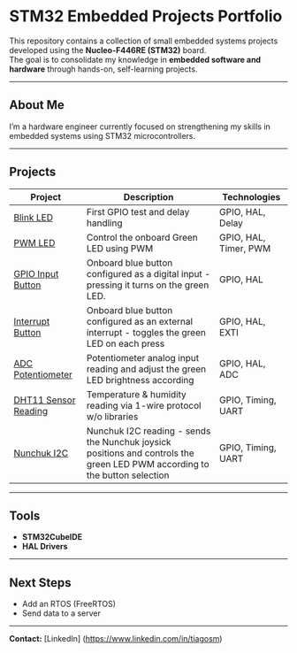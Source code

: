 # STM32 Embedded Projects Portfolio

This repository contains a collection of small embedded systems projects developed using the **Nucleo-F446RE (STM32)** board.  
The goal is to consolidate my knowledge in **embedded software and hardware** through hands-on, self-learning projects.


---

## About Me
I’m a hardware engineer currently focused on strengthening my skills in embedded systems using STM32 microcontrollers.  


---

## Projects

| Project | Description | Technologies |
|----------|--------------|---------------|
| [Blink LED](./blink_led) | First GPIO test and delay handling | GPIO, HAL, Delay |
| [PWM LED](./pwm_led) | Control the onboard Green LED using PWM | GPIO, HAL, Timer, PWM |
| [GPIO Input Button](./gpio_input_button) | Onboard blue button configured as a digital input - pressing it turns on the green LED. | GPIO, HAL |
| [Interrupt Button](./interrupt_button) | Onboard blue button configured as an external interrupt - toggles the green LED on each press | GPIO, HAL, EXTI |
| [ADC Potentiometer](./adc_potentiometer) | Potentiometer analog input reading and adjust the green LED brightness according | GPIO, HAL, ADC |
| [DHT11 Sensor Reading](./dht11_sensor) | Temperature & humidity reading via 1-wire protocol w/o libraries | GPIO, Timing, UART |
| [Nunchuk I2C](./i2c_nunchuk) | Nunchuk I2C reading - sends the Nunchuk joysick positions and controls the green LED PWM according to the button selection | GPIO, Timing, UART |


---

## Tools
- **STM32CubeIDE**
- **HAL Drivers**


---

## Next Steps
- Add an RTOS (FreeRTOS)
- Send data to a server


---

**Contact:** [LinkedIn] (https://www.linkedin.com/in/tiagosm)
